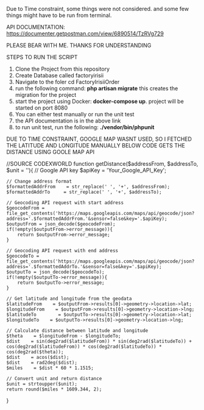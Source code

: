 Due to Time constraint, some things were not considered.
and some few things might have to be run from terminal.

API DOCUMENTATION: https://documenter.getpostman.com/view/6890514/TzRVg729

PLEASE BEAR WITH ME.
THANKS FOR UNDERSTANDING

STEPS TO RUN THE SCRIPT
1. Clone the Project from this repository
2. Create Database called factoryirisii
3. Navigate to the foler cd FactoryIrisiiOrder
4. run the following command: **php artisan migrate** this creates the migration for the project
5. start the project using Docker: **docker-compose up**. project will be started on port 8080
6. You can either test manually or run the unit test
7. the API documentation is in the above link
8. to run unit test, run the following: **./vendor/bin/phpunit**

DUE TO TIME CONSTRAINT, GOOGLE MAP WASNT USED, SO I FETCHED THE LATITUDE AND LONGITUDE MANUALLY 
BELOW CODE GETS THE DISTANCE USING GOOLE MAP API

//SOURCE CODEXWORLD
function getDistance($addressFrom, $addressTo, $unit = ''){
    // Google API key
    $apiKey = 'Your_Google_API_Key';
    
    // Change address format
    $formattedAddrFrom    = str_replace(' ', '+', $addressFrom);
    $formattedAddrTo     = str_replace(' ', '+', $addressTo);
    
    // Geocoding API request with start address
    $geocodeFrom = file_get_contents('https://maps.googleapis.com/maps/api/geocode/json?address='.$formattedAddrFrom.'&sensor=false&key='.$apiKey);
    $outputFrom = json_decode($geocodeFrom);
    if(!empty($outputFrom->error_message)){
        return $outputFrom->error_message;
    }
    
    // Geocoding API request with end address
    $geocodeTo = file_get_contents('https://maps.googleapis.com/maps/api/geocode/json?address='.$formattedAddrTo.'&sensor=false&key='.$apiKey);
    $outputTo = json_decode($geocodeTo);
    if(!empty($outputTo->error_message)){
        return $outputTo->error_message;
    }
    
    // Get latitude and longitude from the geodata
    $latitudeFrom    = $outputFrom->results[0]->geometry->location->lat;
    $longitudeFrom    = $outputFrom->results[0]->geometry->location->lng;
    $latitudeTo        = $outputTo->results[0]->geometry->location->lat;
    $longitudeTo    = $outputTo->results[0]->geometry->location->lng;
    
    // Calculate distance between latitude and longitude
    $theta    = $longitudeFrom - $longitudeTo;
    $dist    = sin(deg2rad($latitudeFrom)) * sin(deg2rad($latitudeTo)) +  cos(deg2rad($latitudeFrom)) * cos(deg2rad($latitudeTo)) * cos(deg2rad($theta));
    $dist    = acos($dist);
    $dist    = rad2deg($dist);
    $miles    = $dist * 60 * 1.1515;
    
    // Convert unit and return distance
    $unit = strtoupper($unit);
    return round($miles * 1609.344, 2);
}
